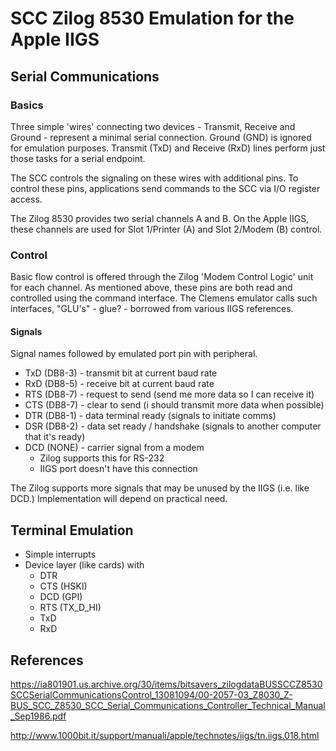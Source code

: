 # SCC Zilog 8530 Emulation for the Apple IIGS

## Serial Communications

### Basics

Three simple 'wires' connecting two devices - Transmit, Receive and Ground - 
represent a minimal serial connection.  Ground (GND) is ignored for emulation
purposes.  Transmit (TxD) and Receive (RxD) lines perform just those tasks for a
serial endpoint.

The SCC controls the signaling on these wires with additional pins.  To control
these pins, applications send commands to the SCC via I/O register access.

The Zilog 8530 provides two serial channels A and B.  On the Apple IIGS, these
channels are used for Slot 1/Printer (A) and Slot 2/Modem (B) control.

### Control

Basic flow control is offered through the Zilog 'Modem Control Logic' unit for
each channel.  As mentioned above, these pins are both read and controlled 
using the command interface.  The Clemens emulator calls such interfaces,
"GLU's" - glue? - borrowed from various IIGS references.

#### Signals

Signal names followed by emulated port pin with peripheral.

* TxD (DB8-3) - transmit bit at current baud rate
* RxD (DB8-5) - receive bit at current baud rate
* RTS (DB8-7) - request to send (send me more data so I can receive it)
* CTS (DB8-7) - clear to send (i should transmit more data when possible)
* DTR (DB8-1) - data terminal ready (signals to initiate comms)
* DSR (DB8-2) - data set ready / handshake (signals to another computer that it's ready)
* DCD (NONE) - carrier signal from a modem 
  - Zilog supports this for RS-232
  - IIGS port doesn't have this connection

The Zilog supports more signals that may be unused by the IIGS (i.e. like DCD.)
Implementation will depend on practical need.

## Terminal Emulation

- Simple interrupts
- Device layer (like cards) with 
  - DTR
  - CTS (HSKI)
  - DCD (GPI)
  - RTS (TX_D_HI)
  - TxD
  - RxD


## References

https://ia801901.us.archive.org/30/items/bitsavers_zilogdataBUSSCCZ8530SCCSerialCommunicationsControl_13081094/00-2057-03_Z8030_Z-BUS_SCC_Z8530_SCC_Serial_Communications_Controller_Technical_Manual_Sep1986.pdf

http://www.1000bit.it/support/manuali/apple/technotes/iigs/tn.iigs.018.html
